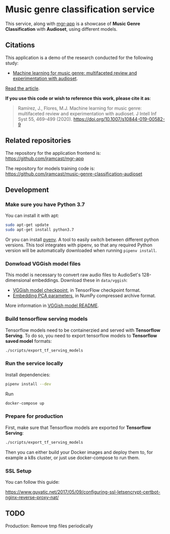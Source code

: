 # Music genre classification service

This service, along with [mgr-app](https://github.com/jramcast/mgr-app) is a showcase of **Music Genre Classification** with **Audioset**, using different models.

## Citations

This application is a demo of the research conducted for the following study:

* [Machine learning for music genre: multifaceted review and experimentation with audioset](https://link.springer.com/article/10.1007/s10844-019-00582-9). 

[Read the article](https://rdcu.be/b87uq).

**If you use this code or wish to reference this work, please cite it as**:

> Ramírez, J., Flores, M.J. Machine learning for music genre: multifaceted review and experimentation with audioset. J Intell Inf Syst 55, 469–499 (2020). https://doi.org/10.1007/s10844-019-00582-9

## Related repositories

The repository for the application frontend is: https://github.com/jramcast/mgr-app

The repository for models training code is: https://github.com/jramcast/music-genre-classification-audioset

## Development

### Make sure you have Python 3.7

You can install it with apt:

```sh
sudo apt-get update
sudo apt-get install python3.7
```

Or you can install [pyenv](https://github.com/pyenv/pyenv). A tool to easily switch between different python versions.
This tool integrates with pipenv, so that any required Python version will be automatically downloaded when running ```pipenv install```.

### Donwload VGGish model files

This model is necessary to convert raw audio files to AudioSet's 128-dimensional embeddings. Download these in `data/vggish`:

* [VGGish model checkpoint](https://storage.googleapis.com/audioset/vggish_model.ckpt),
  in TensorFlow checkpoint format.
* [Embedding PCA parameters](https://storage.googleapis.com/audioset/vggish_pca_params.npz),
  in NumPy compressed archive format.

More information in [VGGish model README](https://github.com/tensorflow/models/tree/master/research/audioset/vggish).

### Build tensorflow serving models

Tensorflow models need to be containerzied and served with **Tensorflow Serving**. To do so, you need to export tensorflow models to **Tensorflow saved model** formats:

```sh
./scripts/export_tf_serving_models
```

### Run the service locally

Install dependencies:

```sh
pipenv install --dev
```

Run

```sh
docker-compose up
```

### Prepare for production

First, make sure that Tensorflow models are exported for **Tensorflow Serving**:

```sh
./scripts/export_tf_serving_models
```

Then you can either build your Docker images and deploy them to, for example a k8s cluster, or just use docker-compose to run them.

### SSL Setup

You can follow this guide:

https://www.guyatic.net/2017/05/09/configuring-ssl-letsencrypt-certbot-nginx-reverse-proxy-nat/


## TODO

Production: Remove tmp files periodically
